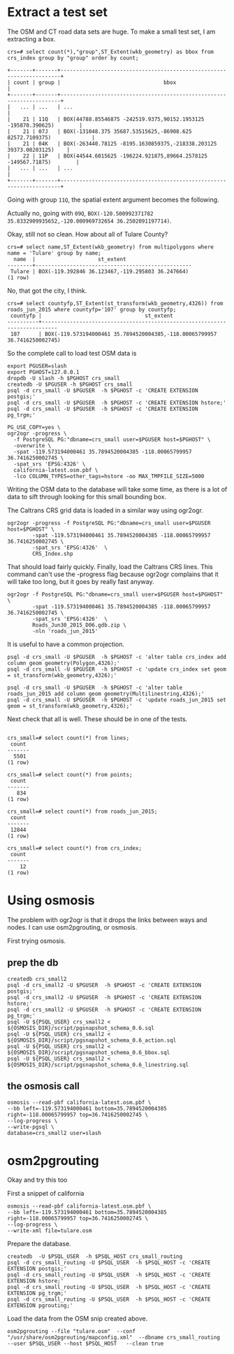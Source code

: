 # Extract a test set

The OSM and CT road data sets are huge.  To make a small test set, I
am extracting a box.

```
crs=# select count(*),"group",ST_Extent(wkb_geometry) as bbox from crs_index group by "group" order by count;

+-------+-------+----------------------------------------------------------------------+
| count | group |                                 bbox                                 |
+-------+-------+----------------------------------------------------------------------+
|   ... | ...   | ...                                                                  |
|    21 | 11Q   | BOX(44788.85546875 -242519.9375,90152.1953125 -195870.390625)        |
|    21 | 07J   | BOX(-131048.375 35687.53515625,-86908.625 82572.7109375)             |
|    21 | 04K   | BOX(-263440.78125 -8195.1630859375,-218338.203125 39373.08203125)    |
|    22 | 11P   | BOX(44544.6015625 -196224.921875,89664.2578125 -149567.71875)        |
|   ... | ...   | ...                                                                  |
+-------+-------+----------------------------------------------------------------------+

```


Going with group `11Q`, the spatial extent argument becomes the
following.

Actually no, going with `09Q`, `BOX(-120.500992371782 35.8332909935652,-120.000969732654 36.2502091197714)`.


Okay, still not so clean.  How about all of Tulare County?

```
crs=# select name,ST_Extent(wkb_geometry) from multipolygons where name = 'Tulare' group by name;
  name  |                    st_extent
--------+--------------------------------------------------
 Tulare | BOX(-119.392846 36.123467,-119.295803 36.247664)
(1 row)

```
No, that got the city, I think.

```
crs=# select countyfp,ST_Extent(st_transform(wkb_geometry,4326)) from roads_jun_2015 where countyfp='107' group by countyfp;
 countyfp |                                 st_extent
----------+---------------------------------------------------------------------------
 107      | BOX(-119.573194000461 35.7894520004385,-118.00065799957 36.7416250002745)
```



So the complete call to load test OSM data is


```
export PGUSER=slash
export PGHOST=127.0.0.1
dropdb -U slash -h $PGHOST crs_small
createdb -U $PGUSER -h $PGHOST crs_small
psql -d crs_small -U $PGUSER  -h $PGHOST -c 'CREATE EXTENSION postgis;'
psql -d crs_small -U $PGUSER  -h $PGHOST -c 'CREATE EXTENSION hstore;'
psql -d crs_small -U $PGUSER  -h $PGHOST -c 'CREATE EXTENSION pg_trgm;'

PG_USE_COPY=yes \
ogr2ogr -progress \
  -f PostgreSQL PG:"dbname=crs_small user=$PGUSER host=$PGHOST" \
  -overwrite \
  -spat -119.573194000461 35.7894520004385 -118.00065799957 36.7416250002745 \
  -spat_srs 'EPSG:4326' \
  california-latest.osm.pbf \
  -lco COLUMN_TYPES=other_tags=hstore -oo MAX_TMPFILE_SIZE=5000

```

Writing the OSM data to the database will take some time, as there is
a lot of data to sift through looking for this small bounding box.

The Caltrans CRS grid data is loaded in a similar way using ogr2ogr.

```
ogr2ogr -progress -f PostgreSQL PG:"dbname=crs_small user=$PGUSER host=$PGHOST" \
        -spat -119.573194000461 35.7894520004385 -118.00065799957 36.7416250002745 \
        -spat_srs 'EPSG:4326'  \
        CRS_Index.shp

```

That should load fairly quickly.  Finally, load the Caltrans CRS
lines.  This command can't use the -progress flag because ogr2ogr
complains that it will take too long, but it goes by really fast anyway.

```
ogr2ogr -f PostgreSQL PG:"dbname=crs_small user=$PGUSER host=$PGHOST" \
        -spat -119.573194000461 35.7894520004385 -118.00065799957 36.7416250002745 \
        -spat_srs 'EPSG:4326'  \
        Roads_Jun30_2015_D06.gdb.zip \
        -nln 'roads_jun_2015'

```

It is useful to have a common projection.

```
psql -d crs_small -U $PGUSER  -h $PGHOST -c 'alter table crs_index add column geom geometry(Polygon,4326);'
psql -d crs_small -U $PGUSER  -h $PGHOST -c 'update crs_index set geom = st_transform(wkb_geometry,4326);'

psql -d crs_small -U $PGUSER  -h $PGHOST -c 'alter table roads_jun_2015 add column geom geometry(Multilinestring,4326);'
psql -d crs_small -U $PGUSER  -h $PGHOST -c 'update roads_jun_2015 set geom = st_transform(wkb_geometry,4326);'

```


Next check that all is well.  These should be in one of the tests.

```

crs_small=# select count(*) from lines;
 count
-------
  5501
(1 row)

crs_small=# select count(*) from points;
 count
-------
   834
(1 row)

crs_small=# select count(*) from roads_jun_2015;
 count
-------
 12844
(1 row)

crs_small=# select count(*) from crs_index;
 count
-------
    12
(1 row)

```


# Using osmosis

The problem with ogr2ogr is that it drops the links between ways and
nodes.  I can use osm2pgrouting, or osmosis.


First trying osmosis.

## prep the db

```
createdb crs_small2
psql -d crs_small2 -U $PGUSER  -h $PGHOST -c 'CREATE EXTENSION postgis;'
psql -d crs_small2 -U $PGUSER  -h $PGHOST -c 'CREATE EXTENSION hstore;'
psql -d crs_small2 -U $PGUSER  -h $PGHOST -c 'CREATE EXTENSION pg_trgm;'
psql -U ${PSQL_USER} crs_small2 < ${OSMOSIS_DIR}/script/pgsnapshot_schema_0.6.sql
psql -U ${PSQL_USER} crs_small2 < ${OSMOSIS_DIR}/script/pgsnapshot_schema_0.6_action.sql
psql -U ${PSQL_USER} crs_small2 < ${OSMOSIS_DIR}/script/pgsnapshot_schema_0.6_bbox.sql
psql -U ${PSQL_USER} crs_small2 < ${OSMOSIS_DIR}/script/pgsnapshot_schema_0.6_linestring.sql

```


## the osmosis call

```
osmosis --read-pbf california-latest.osm.pbf \
--bb left=-119.573194000461 bottom=35.7894520004385 right=-118.00065799957 top=36.7416250002745 \
--log-progress \
--write-pgsql \
database=crs_small2 user=slash
```

# osm2pgrouting

Okay and try this too


First a snippet of california

```
osmosis --read-pbf california-latest.osm.pbf \
--bb left=-119.573194000461 bottom=35.7894520004385 right=-118.00065799957 top=36.7416250002745 \
--log-progress \
--write-xml file=tulare.osm
```

Prepare the database.

```
createdb  -U $PSQL_USER  -h $PSQL_HOST crs_small_routing
psql -d crs_small_routing -U $PSQL_USER  -h $PSQL_HOST -c 'CREATE EXTENSION postgis;'
psql -d crs_small_routing -U $PSQL_USER  -h $PSQL_HOST -c 'CREATE EXTENSION hstore;'
psql -d crs_small_routing -U $PSQL_USER  -h $PSQL_HOST -c 'CREATE EXTENSION pg_trgm;'
psql -d crs_small_routing -U $PSQL_USER  -h $PSQL_HOST -c 'CREATE EXTENSION pgrouting;'
```

Load the data from the OSM snip created above.

```
osm2pgrouting --file "tulare.osm"  --conf "/usr/share/osm2pgrouting/mapconfig.xml"  --dbname crs_small_routing   --user $PSQL_USER --host $PSQL_HOST   --clean true
```
